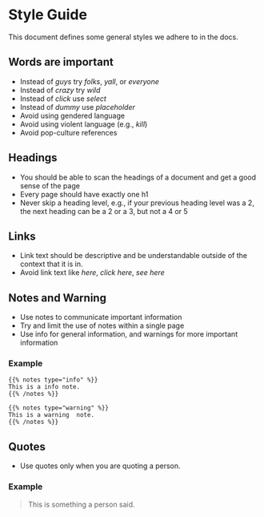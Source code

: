 # Style Guide
This document defines some general styles we adhere to in the docs.

## Words are important

- Instead of _guys_ try _folks_, _yall_, or _everyone_
- Instead of _crazy_ try _wild_
- Instead of _click_ use _select_
- Instead of _dummy_ use _placeholder_
- Avoid using gendered language
- Avoid using violent language (e.g., _kill_)
- Avoid pop-culture references

## Headings

- You should be able to scan the headings of a document and get a good sense of the page
- Every page should have exactly one h1
- Never skip a heading level, e.g., if your previous heading level was a 2, the next heading can be a 2 or a 3, but not a 4 or 5

## Links

- Link text should be descriptive and be understandable outside of the context that it is in.
- Avoid link text like _here_, _click here_, _see here_

## Notes and Warning

- Use notes to communicate important information
- Try and limit the use of notes within a single page
- Use info for general information, and warnings for more important information

### Example

```
{{% notes type="info" %}}
This is a info note.
{{% /notes %}}

{{% notes type="warning" %}}
This is a warning  note.
{{% /notes %}}
```

## Quotes

- Use quotes only when you are quoting a person.

### Example

> This is something a person said.